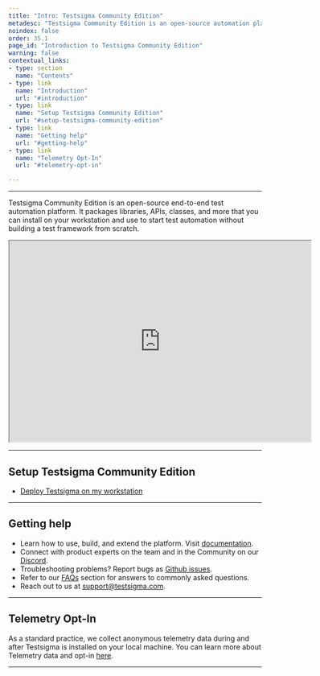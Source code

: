 ```yaml
---
title: "Intro: Testsigma Community Edition"
metadesc: "Testsigma Community Edition is an open-source automation platform | This article discusses installing Testsigma on your workstation & start test automation"
noindex: false
order: 35.1
page_id: "Introduction to Testsigma Community Edition"
warning: false
contextual_links:
- type: section
  name: "Contents"
- type: link
  name: "Introduction"
  url: "#introduction"
- type: link
  name: "Setup Testsigma Community Edition"
  url: "#setup-testsigma-community-edition"
- type: link
  name: "Getting help"
  url: "#getting-help"
- type: link
  name: "Telemetry Opt-In"
  url: "#telemetry-opt-in"

---
```


---


Testsigma Community Edition is an open-source end-to-end test automation platform. It packages libraries, APIs, classes, and more that you can install on your workstation and use to start test automation without building a test framework from scratch.

<iframe src="https://s3.amazonaws.com/static-docs.testsigma.com/new_images/projects/applications/testsigma_overview.mp4" width="600" height="400"></iframe>

---

## **Setup Testsigma Community Edition**

- [Deploy Testsigma on my workstation](https://testsigma.com/docs/getting-started/setup/overview/)


---

## **Getting help** 
- Learn how to use, build, and extend the platform. Visit [documentation](https://testsigma.com/docs/).
- Connect with product experts on the team and in the Community on our [Discord](https://discord.com/invite/5caWS7R6QX).
- Troubleshooting problems? Report bugs as [Github issues](https://github.com/testsigmahq/testsigma/issues).
- Refer to our [FAQs](https://testsigma.com/docs/getting-started/faqs/) section for answers to commonly asked questions.
- Reach out to us at [support@testsigma.com](mailto:support@testsigma.com).


---

## **Telemetry Opt-In**

As a standard practice, we collect anonymous telemetry data during and after Testsigma is installed on your local machine. You can learn more about Telemetry data and opt-in [here](https://testsigma.com/docs/getting-started/telemetry/).

---